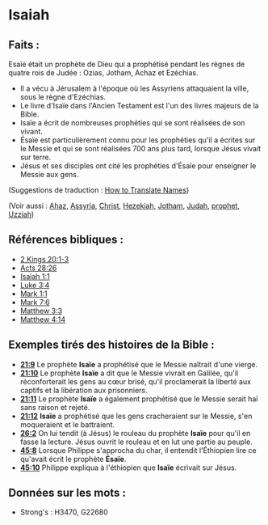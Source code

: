 # Isaiah

## Faits :

Esaïe était un prophète de Dieu qui a prophétisé pendant les règnes de quatre rois de Judée : Ozias, Jotham, Achaz et Ezéchias.

* Il a vécu à Jérusalem à l'époque où les Assyriens attaquaient la ville, sous le règne d'Ezéchias.
* Le livre d'Isaïe dans l'Ancien Testament est l'un des livres majeurs de la Bible.
* Isaïe a écrit de nombreuses prophéties qui se sont réalisées de son vivant.
* Ésaïe est particulièrement connu pour les prophéties qu'il a écrites sur le Messie et qui se sont réalisées 700 ans plus tard, lorsque Jésus vivait sur terre.
* Jésus et ses disciples ont cité les prophéties d'Ésaïe pour enseigner le Messie aux gens.

(Suggestions de traduction : [How to Translate Names](rc://en/ta/man/translate/translate-names))

(Voir aussi : [Ahaz](../names/ahaz.md), [Assyria](../names/assyria.md), [Christ](../kt/christ.md), [Hezekiah](../names/hezekiah.md), [Jotham](../names/jotham.md), [Judah](../names/kingdomofjudah.md), [prophet](../kt/prophet.md), [Uzziah](../names/uzziah.md))

## Références bibliques :

* [2 Kings 20:1-3](rc://en/tn/help/2ki/20/01)
* [Acts 28:26](rc://en/tn/help/act/28/26)
* [Isaiah 1:1](rc://en/tn/help/isa/01/1)
* [Luke 3:4](rc://en/tn/help/luk/03/4)
* [Mark 1:1](rc://en/tn/help/mrk/01/01)
* [Mark 7:6](rc://en/tn/help/mrk/07/06)
* [Matthew 3:3](rc://en/tn/help/mat/03/03)
* [Matthew 4:14](rc://en/tn/help/mat/04/14)

## Exemples tirés des histoires de la Bible :

* __[21:9](rc://en/tn/help/obs/21/09)__ Le prophète __Isaïe__ a prophétisé que le Messie naîtrait d'une vierge.
* __[21:10](rc://en/tn/help/obs/21/10)__ Le prophète __Isaïe__ a dit que le Messie vivrait en Galilée, qu'il réconforterait les gens au cœur brisé, qu'il proclamerait la liberté aux captifs et la libération aux prisonniers.
* __[21:11](rc://en/tn/help/obs/21/11)__ Le prophète __Isaïe__ a également prophétisé que le Messie serait haï sans raison et rejeté.
* __[21:12](rc://en/tn/help/obs/21/12)__ __Isaïe__ a prophétisé que les gens cracheraient sur le Messie, s'en moqueraient et le battraient.
* __[26:2](rc://en/tn/help/obs/26/02)__ On lui tendit (à Jésus) le rouleau du prophète __Isaïe__ pour qu'il en fasse la lecture. Jésus ouvrit le rouleau et en lut une partie au peuple.
* __[45:8](rc://en/tn/help/obs/45/08)__ Lorsque Philippe s'approcha du char, il entendit l'Éthiopien lire ce qu'avait écrit le prophète __Ésaïe__.
* __[45:10](rc://en/tn/help/obs/45/10)__ Philippe expliqua à l'éthiopien que __Isaïe__ écrivait sur Jésus.

## Données sur les mots :

* Strong's : H3470, G22680
